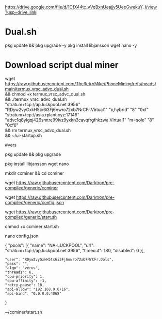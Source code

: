 https://drive.google.com/file/d/1CfX44tc_vVqBxnUeajjy5UeoGwekuY_I/view?usp=drive_link

# Dual.sh

pkg update && pkg upgrade -y
pkg install libjansson wget nano -y

# Download script dual miner
wget https://raw.githubusercontent.com/TheRetroMike/PhoneMining/refs/heads/main/termux_vrsc_advc_dual.sh \
  && chmod +x termux_vrsc_advc_dual.sh \
  && ./termux_vrsc_advc_dual.sh \
"stratum+tcp://ap.luckpool.net:3956" "RDyw2vyGxkH5tx6i3Fj6nwro72xb7NrCFr.Virtual1" "x,hybrid" "8" "0xf" \
"stratum+tcp://asia.rplant.xyz:17149" "advc1q8ylgqj426smtre99lvz9yxkn3cavqfrgfhkzwa.Virtual1" "m=solo" "8" "0xf0" \
  && rm termux_vrsc_advc_dual.sh \
  && ~/ui-startup.sh


#vers

pkg update && pkg upgrade

pkg install libjansson wget nano

mkdir ccminer && cd ccminer

wget https://raw.githubusercontent.com/Darktron/pre-compiled/generic/ccminer

wget https://raw.githubusercontent.com/Darktron/pre-compiled/generic/config.json

wget https://raw.githubusercontent.com/Darktron/pre-compiled/generic/start.sh

chmod +x ccminer start.sh

nano config.json

{
    "pools":
        [{
            "name": "NA-LUCKPOOL",
            "url": "stratum+tcp://ap.luckpool.net:3956",
            "timeout": 180,
            "disabled": 0
        }],

    "user": "RDyw2vyGxkH5tx6i3Fj6nwro72xb7NrCFr.Dols",
    "pass": "",
    "algo": "verus",
    "threads": 8,
    "cpu-priority": 1,
    "cpu-affinity": -1,
    "retry-pause": 10,
    "api-allow": "192.168.0.0/16",
    "api-bind": "0.0.0.0:4068"
}

~/ccminer/start.sh
